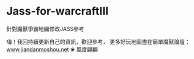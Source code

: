# Jass-for-warcraftIII
針對魔獸爭霸地圖修改JASS參考

嗨！我回持續更新自己的資訊，歡迎參考，
更多好玩地圖盡在簡單魔獸論壇：www.jiandanmoshou.net
❀ 風度翩翩
